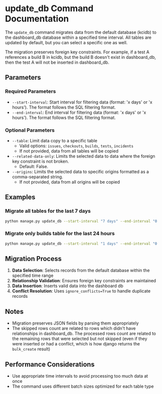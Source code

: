# update_db Command Documentation

The `update_db` command migrates data from the default database (kcidb) to the dashboard_db database within a specified time interval. All tables are updated by default, but you can select a specific one as well.

The migration preserves foreign key constraints. For example, if a test A references a build B in kcidb, but the build B doesn't exist in dashboard_db, then the test A will not be inserted in dashboard_db.

## Parameters

### Required Parameters

- `--start-interval`: Start interval for filtering data (format: 'x days' or 'x hours'). The format follows the SQL filtering format.
- `--end-interval`: End interval for filtering data (format: 'x days' or 'x hours'). The format follows the SQL filtering format.

### Optional Parameters

- `--table`: Limit data copy to a specific table
  - Valid options: `issues`, `checkouts`, `builds`, `tests`, `incidents`
  - If not provided, data from all tables will be copied
- `--related-data-only`: Limits the selected data to data where the foreign key constraint is not broken.
  - Default: False.
- `--origins`: Limits the selected data to specific origins formatted as a comma-separated string.
  - If not provided, data from all origins will be copied

## Examples

### Migrate all tables for the last 7 days
```bash
python manage.py update_db --start-interval "7 days" --end-interval "0 days"
```

### Migrate only builds table for the last 24 hours
```bash
python manage.py update_db --start-interval "1 days" --end-interval "0 days" --table builds
```

## Migration Process

1. **Data Selection**: Selects records from the default database within the specified time range
2. **Relationship Validation**: Ensures foreign key constraints are maintained
3. **Data Insertion**: Inserts valid data into the dashboard db
4. **Conflict Resolution**: Uses `ignore_conflicts=True` to handle duplicate records

## Notes

- Migration preserves JSON fields by parsing them appropriately
- The skipped rows count are related to rows which didn't have relationships in dashboard_db. The processed rows count are related to the remaining rows that were selected but not skipped (even if they were inserted or had a conflict, which is how django returns the `bulk_create` result)

## Performance Considerations

- Use appropriate time intervals to avoid processing too much data at once
- The command uses different batch sizes optimized for each table type
